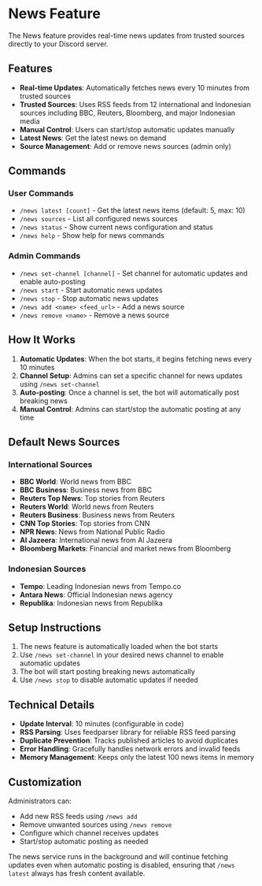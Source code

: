# News Feature

The News feature provides real-time news updates from trusted sources directly to your Discord server.

## Features

- **Real-time Updates**: Automatically fetches news every 10 minutes from trusted sources
- **Trusted Sources**: Uses RSS feeds from 12 international and Indonesian sources including BBC, Reuters, Bloomberg, and major Indonesian media
- **Manual Control**: Users can start/stop automatic updates manually
- **Latest News**: Get the latest news on demand
- **Source Management**: Add or remove news sources (admin only)

## Commands

### User Commands

- `/news latest [count]` - Get the latest news items (default: 5, max: 10)
- `/news sources` - List all configured news sources
- `/news status` - Show current news configuration and status
- `/news help` - Show help for news commands

### Admin Commands

- `/news set-channel [channel]` - Set channel for automatic updates and enable auto-posting
- `/news start` - Start automatic news updates
- `/news stop` - Stop automatic news updates
- `/news add <name> <feed_url>` - Add a news source
- `/news remove <name>` - Remove a news source

## How It Works

1. **Automatic Updates**: When the bot starts, it begins fetching news every 10 minutes
2. **Channel Setup**: Admins can set a specific channel for news updates using `/news set-channel`
3. **Auto-posting**: Once a channel is set, the bot will automatically post breaking news
4. **Manual Control**: Admins can start/stop the automatic posting at any time

## Default News Sources

### International Sources
- **BBC World**: World news from BBC
- **BBC Business**: Business news from BBC
- **Reuters Top News**: Top stories from Reuters
- **Reuters World**: World news from Reuters
- **Reuters Business**: Business news from Reuters
- **CNN Top Stories**: Top stories from CNN
- **NPR News**: News from National Public Radio
- **Al Jazeera**: International news from Al Jazeera
- **Bloomberg Markets**: Financial and market news from Bloomberg

### Indonesian Sources
- **Tempo**: Leading Indonesian news from Tempo.co
- **Antara News**: Official Indonesian news agency
- **Republika**: Indonesian news from Republika

## Setup Instructions

1. The news feature is automatically loaded when the bot starts
2. Use `/news set-channel` in your desired news channel to enable automatic updates
3. The bot will start posting breaking news automatically
4. Use `/news stop` to disable automatic updates if needed

## Technical Details

- **Update Interval**: 10 minutes (configurable in code)
- **RSS Parsing**: Uses feedparser library for reliable RSS feed parsing
- **Duplicate Prevention**: Tracks published articles to avoid duplicates
- **Error Handling**: Gracefully handles network errors and invalid feeds
- **Memory Management**: Keeps only the latest 100 news items in memory

## Customization

Administrators can:
- Add new RSS feeds using `/news add`
- Remove unwanted sources using `/news remove`
- Configure which channel receives updates
- Start/stop automatic posting as needed

The news service runs in the background and will continue fetching updates even when automatic posting is disabled, ensuring that `/news latest` always has fresh content available.
